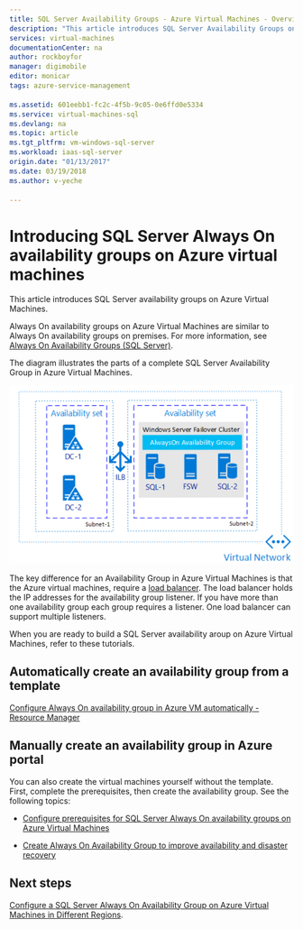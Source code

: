 ```yaml
---
title: SQL Server Availability Groups - Azure Virtual Machines - Overview | Azure 
description: "This article introduces SQL Server Availability Groups on Azure virtual machines."
services: virtual-machines
documentationCenter: na
author: rockboyfor
manager: digimobile
editor: monicar
tags: azure-service-management

ms.assetid: 601eebb1-fc2c-4f5b-9c05-0e6ffd0e5334
ms.service: virtual-machines-sql
ms.devlang: na
ms.topic: article
ms.tgt_pltfrm: vm-windows-sql-server
ms.workload: iaas-sql-server
origin.date: "01/13/2017"
ms.date: 03/19/2018
ms.author: v-yeche

---
```


# Introducing SQL Server Always On availability groups on Azure virtual machines #

This article introduces SQL Server availability groups on Azure Virtual Machines. 

Always On availability groups on Azure Virtual Machines are similar to Always On availability groups on premises. For more information, see [Always On Availability Groups (SQL Server)](http://msdn.microsoft.com/library/hh510230.aspx). 

The diagram illustrates the parts of a complete SQL Server Availability Group in Azure Virtual Machines.

![Availability Group](./media/virtual-machines-windows-portal-sql-availability-group-tutorial/00-EndstateSampleNoELB.png)

The key difference for an Availability Group in Azure Virtual Machines is that the Azure virtual machines, require a [load balancer](../../../load-balancer/load-balancer-overview.md). The load balancer holds the IP addresses for the availability group listener. If you have more than one availability group each group requires a listener. One load balancer can support multiple listeners.

When you are ready to build a SQL Server availability aroup on Azure Virtual Machines, refer to these tutorials.

## Automatically create an availability group from a template

[Configure Always On availability group in Azure VM automatically - Resource Manager](virtual-machines-windows-portal-sql-alwayson-availability-groups.md)

## Manually create an availability group in Azure portal

You can also create the virtual machines yourself without the template. First, complete the prerequisites, then create the availability group. See the following topics: 

- [Configure prerequisites for SQL Server Always On availability groups on Azure Virtual Machines](virtual-machines-windows-portal-sql-availability-group-prereq.md)

- [Create Always On Availability Group to improve availability and disaster recovery](virtual-machines-windows-portal-sql-availability-group-tutorial.md)

## Next steps

[Configure a SQL Server Always On Availability Group on Azure Virtual Machines in Different Regions](virtual-machines-windows-portal-sql-availability-group-dr.md).
<!-- Update_Description: wording update, update link -->